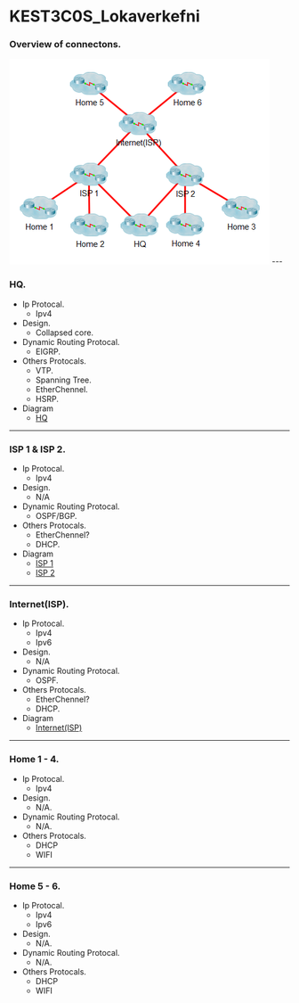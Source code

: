 # KEST3C0S_Lokaverkefni


### Overview of connectons.
<img src="https://github.com/Robertingi00/KEST3CS_Lokaverkefni/blob/master/resources/img/mainImg.PNG"/>
---

### HQ.
* Ip Protocal.
    * Ipv4
* Design.
    * Collapsed core.
* Dynamic Routing Protocal.
    * EIGRP.
* Others Protocals.
    * VTP.
    * Spanning Tree.
    * EtherChennel.
    * HSRP.
* Diagram
    * [HQ](./HQ)
    
---

### ISP 1 & ISP 2.
* Ip Protocal.
    * Ipv4
* Design.
    * N/A
* Dynamic Routing Protocal.
    * OSPF/BGP.
* Others Protocals.
    * EtherChennel?
    * DHCP.
* Diagram
    * [ISP 1](./ISP1)
    * [ISP 2](./ISP2)

---

### Internet(ISP).
* Ip Protocal.
    * Ipv4
    * Ipv6
* Design.
    * N/A
* Dynamic Routing Protocal.
    * OSPF.
* Others Protocals.
    * EtherChennel?
    * DHCP.
* Diagram
    * [Internet(ISP)](./Internet(ISP))
    
---

### Home 1 - 4.
* Ip Protocal.
    * Ipv4
* Design.
    * N/A.
* Dynamic Routing Protocal.
    * N/A.
* Others Protocals.
    * DHCP
    * WIFI
---

### Home 5 - 6.
* Ip Protocal.
    * Ipv4
    * Ipv6
* Design.
    * N/A.
* Dynamic Routing Protocal.
    * N/A.
* Others Protocals.
    * DHCP
    * WIFI
